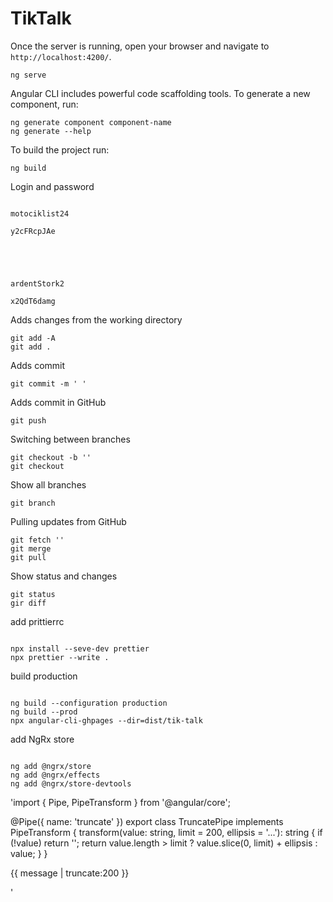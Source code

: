# TikTalk

Once the server is running, open your browser and navigate to `http://localhost:4200/`.

```
ng serve
```

Angular CLI includes powerful code scaffolding tools. To generate a new component, run:

```
ng generate component component-name
ng generate --help
```

To build the project run:

```
ng build
```

Login and password

```

motociklist24

y2cFRcpJAe





ardentStork2

x2QdT6damg

```

Adds changes from the working directory

```
git add -A
git add .
```

Adds commit

```
git commit -m ' '
```

Adds commit in GitHub

```
git push
```

Switching between branches

```
git checkout -b ''
git checkout
```

Show all branches

```
git branch
```

Pulling updates from GitHub

```
git fetch ''
git merge
git pull
```

Show status and changes

```
git status
gir diff
```

add prittierrc

```

npx install --seve-dev prettier
npx prettier --write .

```

build production

```

ng build --configuration production
ng build --prod
npx angular-cli-ghpages --dir=dist/tik-talk

```

add NgRx store

```

ng add @ngrx/store
ng add @ngrx/effects
ng add @ngrx/store-devtools

```



'import { Pipe, PipeTransform } from '@angular/core';

@Pipe({ name: 'truncate' })
export class TruncatePipe implements PipeTransform {
transform(value: string, limit = 200, ellipsis = '...'): string {
if (!value) return '';
return value.length > limit ? value.slice(0, limit) + ellipsis : value;
}
}

<p>{{ message | truncate:200 }}</p>

'
